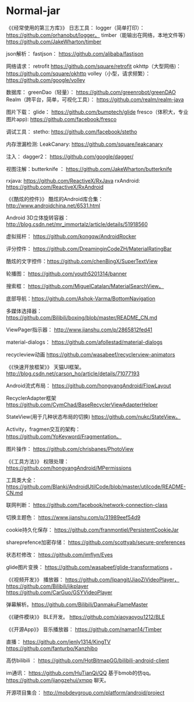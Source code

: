 # Normal-jar
《《经常使用的第三方库》》
日志工具： logger（简单打印）：https://github.com/orhanobut/logger。
          timber（能输出在网络，本地文件等）https://github.com/JakeWharton/timber
          
json解析： fastjson：  https://github.com/alibaba/fastjson

网络请求： retrofit     https://github.com/square/retrofit
          okhttp（大型网络)：https://github.com/square/okhttp
          volley（小型，请求频繁）：https://github.com/google/volley
                          
          
数据库：   greenDao（轻量）：   https://github.com/greenrobot/greenDAO
          Realm（跨平台，简单，可视化工具）： https://github.com/realm/realm-java
          
图片下载：  glide： https://github.com/bumptech/glide
           fresco（体积大，专业图片app): https://github.com/facebook/fresco

调试工具：  stetho:   https://github.com/facebook/stetho 

内存泄漏检测: LeakCanary:   https://github.com/square/leakcanary

注入： dagger2：    https://github.com/google/dagger/

视图注解：butterknife ： https://github.com/JakeWharton/butterknife

rxjava:   https://github.com/ReactiveX/RxJava
rxAndroid:   https://github.com/ReactiveX/RxAndroid

《《酷炫的控件》》
酷炫的Android库合集： http://www.androidchina.net/6531.html

Android 3D立体旋转容器：  http://blog.csdn.net/mr_immortalz/article/details/51918560

虚拟摇杆：  https://github.com/kongqw/AndroidRocker

评分控件： https://github.com/DreaminginCodeZH/MaterialRatingBar

酷炫的文字控件：https://github.com/chenBingX/SuperTextView

轮播图： https://github.com/youth5201314/banner

搜索框： https://github.com/MiguelCatalan/MaterialSearchView。

底部导航：https://github.com/Ashok-Varma/BottomNavigation

多媒体选择器：  https://github.com/Bilibili/boxing/blob/master/README_CN.md

ViewPager指示器： http://www.jianshu.com/p/2865812fed41

material-dialogs：   https://github.com/afollestad/material-dialogs

recycleview动画 https://github.com/wasabeef/recyclerview-animators

《《快速开放框架》》
天猫UI框架。  http://blog.csdn.net/carson_ho/article/details/71077193

Android流式布局： https://github.com/hongyangAndroid/FlowLayout

RecyclerAdapter框架  https://github.com/CymChad/BaseRecyclerViewAdapterHelper

StateView(用于几种状态布局的切换)     https://github.com/nukc/StateView。

Activity，fragmen交互的架构： https://github.com/YoKeyword/Fragmentation。

图片操作：  https://github.com/chrisbanes/PhotoView

《《工具方法》》
权限处理：  https://github.com/hongyangAndroid/MPermissions

工具类大全：  https://github.com/Blankj/AndroidUtilCode/blob/master/utilcode/README-CN.md

联网判断： https://github.com/facebook/network-connection-class

切换主题色： https://www.jianshu.com/p/31989eef54d9

cookie持久化保存： https://github.com/franmontiel/PersistentCookieJar

shareprefence加密存储： https://github.com/scottyab/secure-preferences

状态栏修改：  https://github.com/imflyn/Eyes

glide图片变换： https://github.com/wasabeef/glide-transformations 。

《《视频开发》》
播放器：  https://github.com/lipangit/JiaoZiVideoPlayer，
         https://github.com/Bilibili/ijkplayer
         https://github.com/CarGuo/GSYVideoPlayer
         
弹幕解析。https://github.com/Bilibili/DanmakuFlameMaster     

《《硬件模块》》
BLE开发。 https://github.com/xiaoyaoyou1212/BLE

《《开源App》》
音乐播放器： 
https://github.com/naman14/Timber

直播：
https://github.com/jenly1314/KingTV
https://github.com/fanturbo/Kanzhibo

高仿bilibili ：
https://github.com/HotBitmapGG/bilibili-android-client

im通讯：
https://github.com/HuTianQi/QQ 基于bmob的仿qq。
https://github.com/jiangzehui/xmpp  聊天。

开源项目集合：
http://mobdevgroup.com/platform/android/project
